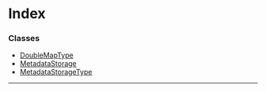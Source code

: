 

# Index

### Classes

* [DoubleMapType](../classes/_metadata_v3_storage_.doublemaptype.md)
* [MetadataStorage](../classes/_metadata_v3_storage_.metadatastorage.md)
* [MetadataStorageType](../classes/_metadata_v3_storage_.metadatastoragetype.md)

---

